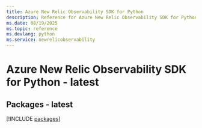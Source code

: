 ```yaml
---
title: Azure New Relic Observability SDK for Python
description: Reference for Azure New Relic Observability SDK for Python
ms.date: 08/19/2025
ms.topic: reference
ms.devlang: python
ms.service: newrelicobservability
---
```

# Azure New Relic Observability SDK for Python - latest
## Packages - latest
[!INCLUDE [packages](new-relic-observability-index.md)]